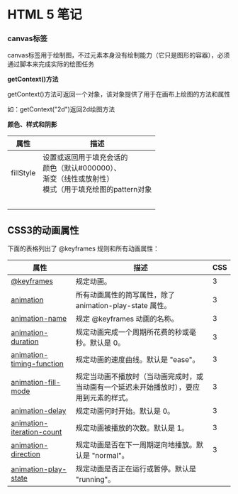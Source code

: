 # HTML 5  笔记

### canvas标签

canvas标签用于绘制图，不过元素本身没有绘制能力（它只是图形的容器），必须通过脚本来完成实际的绘图任务

**getContext()方法**

getContext()方法可返回一个对象，该对象提供了用于在画布上绘图的方法和属性

如：getContext("2d")返回2d绘图方法

**颜色、样式和阴影**

| 属性      | 描述                                                         |
| --------- | ------------------------------------------------------------ |
| fillStyle | 设置或返回用于填充会话的<br/>    颜色（默认#000000）、<br/>    渐变（线性或放射性）<br/>    模式（用于填充绘图的pattern对象 |
|           |                                                              |
|           |                                                              |
|           |                                                              |
|           |                                                              |
|           |                                                              |



## CSS3的动画属性

下面的表格列出了 @keyframes 规则和所有动画属性：

| 属性                                                         | 描述                                                         | CSS  |
| ------------------------------------------------------------ | ------------------------------------------------------------ | ---- |
| [@keyframes](http://www.runoob.com/cssref/css3-pr-animation-keyframes.html) | 规定动画。                                                   | 3    |
| [animation](http://www.runoob.com/cssref/css3-pr-animation.html) | 所有动画属性的简写属性，除了 animation-play-state 属性。     | 3    |
| [animation-name](http://www.runoob.com/cssref/css3-pr-animation-name.html) | 规定 @keyframes 动画的名称。                                 | 3    |
| [animation-duration](http://www.runoob.com/cssref/css3-pr-animation-duration.html) | 规定动画完成一个周期所花费的秒或毫秒。默认是 0。             | 3    |
| [animation-timing-function](http://www.runoob.com/cssref/css3-pr-animation-timing-function.html) | 规定动画的速度曲线。默认是 "ease"。                          | 3    |
| [animation-fill-mode](http://www.runoob.com/cssref/css3-pr-animation-fill-mode.html) | 规定当动画不播放时（当动画完成时，或当动画有一个延迟未开始播放时），要应用到元素的样式。 | 3    |
| [animation-delay](http://www.runoob.com/cssref/css3-pr-animation-delay.html) | 规定动画何时开始。默认是 0。                                 | 3    |
| [animation-iteration-count](http://www.runoob.com/cssref/css3-pr-animation-iteration-count.html) | 规定动画被播放的次数。默认是 1。                             | 3    |
| [animation-direction](http://www.runoob.com/cssref/css3-pr-animation-direction.html) | 规定动画是否在下一周期逆向地播放。默认是 "normal"。          | 3    |
| [animation-play-state](http://www.runoob.com/cssref/css3-pr-animation-play-state.html) | 规定动画是否正在运行或暂停。默认是 "running"。               |      |

